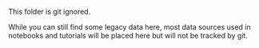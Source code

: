 This folder is git ignored. 

While you can still find some legacy data here, most data sources used in notebooks and tutorials will be placed here but will not be tracked by git.